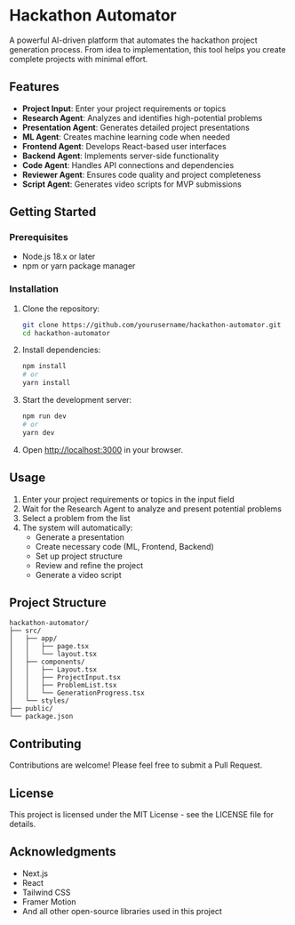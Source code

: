 # Hackathon Automator

A powerful AI-driven platform that automates the hackathon project generation process. From idea to implementation, this tool helps you create complete projects with minimal effort.

## Features

- **Project Input**: Enter your project requirements or topics
- **Research Agent**: Analyzes and identifies high-potential problems
- **Presentation Agent**: Generates detailed project presentations
- **ML Agent**: Creates machine learning code when needed
- **Frontend Agent**: Develops React-based user interfaces
- **Backend Agent**: Implements server-side functionality
- **Code Agent**: Handles API connections and dependencies
- **Reviewer Agent**: Ensures code quality and project completeness
- **Script Agent**: Generates video scripts for MVP submissions

## Getting Started

### Prerequisites

- Node.js 18.x or later
- npm or yarn package manager

### Installation

1. Clone the repository:
   ```bash
   git clone https://github.com/yourusername/hackathon-automator.git
   cd hackathon-automator
   ```

2. Install dependencies:
   ```bash
   npm install
   # or
   yarn install
   ```

3. Start the development server:
   ```bash
   npm run dev
   # or
   yarn dev
   ```

4. Open [http://localhost:3000](http://localhost:3000) in your browser.

## Usage

1. Enter your project requirements or topics in the input field
2. Wait for the Research Agent to analyze and present potential problems
3. Select a problem from the list
4. The system will automatically:
   - Generate a presentation
   - Create necessary code (ML, Frontend, Backend)
   - Set up project structure
   - Review and refine the project
   - Generate a video script

## Project Structure

```
hackathon-automator/
├── src/
│   ├── app/
│   │   ├── page.tsx
│   │   └── layout.tsx
│   ├── components/
│   │   ├── Layout.tsx
│   │   ├── ProjectInput.tsx
│   │   ├── ProblemList.tsx
│   │   └── GenerationProgress.tsx
│   └── styles/
├── public/
└── package.json
```

## Contributing

Contributions are welcome! Please feel free to submit a Pull Request.

## License

This project is licensed under the MIT License - see the LICENSE file for details.

## Acknowledgments

- Next.js
- React
- Tailwind CSS
- Framer Motion
- And all other open-source libraries used in this project
